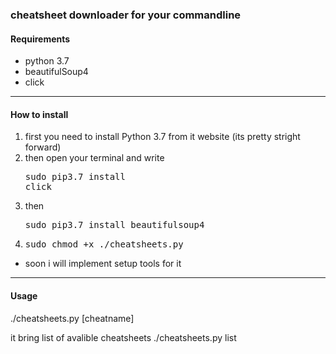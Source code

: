 ### cheatsheet downloader for your commandline
#### Requirements
- python 3.7
- beautifulSoup4
- click
____
#### How to install 
1. first you need to install Python 3.7 from it website (its pretty stright forward)
2. then open your terminal and write <pre>sudo pip3.7 install click</pre>
3. then <pre>sudo pip3.7 install beautifulsoup4</pre>
4. <pre>sudo chmod +x ./cheatsheets.py</pre>

* soon i will implement setup tools for it
----
#### Usage

./cheatsheets.py [cheatname] 

it bring list of avalible cheatsheets
./cheatsheets.py list 